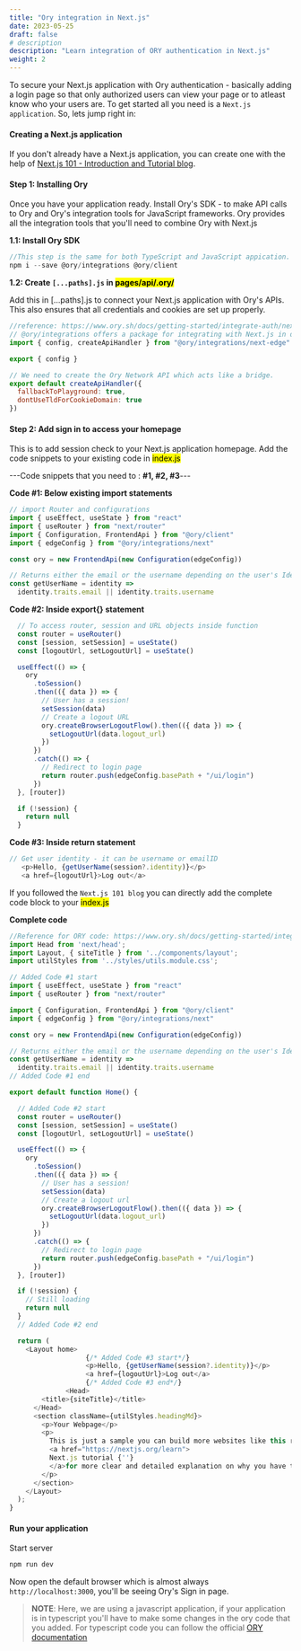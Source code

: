 ```yaml
---
title: "Ory integration in Next.js"
date: 2023-05-25
draft: false
# description
description: "Learn integration of ORY authentication in Next.js"
weight: 2
---
```


To secure your Next.js application with Ory authentication - basically adding a login page so that only authorized users can view your page or to atleast know who your users are. To get started all you need is a `Next.js application`. So, lets jump right in:


#### Creating a Next.js application 
If you don't already have a Next.js application, you can create one with the help of [Next.js 101 - Introduction and Tutorial blog](https://intelops.ai/blog/how-to-create-a-frontend-website-using-nextjs/).

#### Step 1: Installing Ory
Once you have your application ready. Install Ory's SDK - to make API calls to Ory and Ory's integration tools for JavaScript frameworks. Ory provides all the integration tools that you'll need to combine Ory with Next.js 

**1.1: Install Ory SDK**
```js
//This step is the same for both TypeScript and JavaScript appication.
npm i --save @ory/integrations @ory/client
```

**1.2: Create `[...paths].js` in <mark>pages/api/.ory/</mark>**

Add this in [...paths].js to connect your Next.js application with Ory's APIs. This also ensures that all credentials and cookies are set up properly.

```js
//reference: https://www.ory.sh/docs/getting-started/integrate-auth/nextjs
// @ory/integrations offers a package for integrating with Next.js in development which is not required in production.
import { config, createApiHandler } from "@ory/integrations/next-edge"

export { config }

// We need to create the Ory Network API which acts like a bridge.
export default createApiHandler({
  fallbackToPlayground: true,
  dontUseTldForCookieDomain: true
})
```
#### Step 2: Add sign in to access your homepage

This is to add session check to your Next.js application homepage. Add the code snippets to your existing code in <mark>index.js</mark>

---Code snippets that you need to : **#1, #2, #3**---

**Code #1: Below existing import statements**

```js 
// import Router and configurations
import { useEffect, useState } from "react"
import { useRouter } from "next/router"
import { Configuration, FrontendApi } from "@ory/client"
import { edgeConfig } from "@ory/integrations/next"

const ory = new FrontendApi(new Configuration(edgeConfig))

// Returns either the email or the username depending on the user's Identity Schema
const getUserName = identity =>
  identity.traits.email || identity.traits.username
```
**Code #2: Inside export{} statement**

```js
  // To access router, session and URL objects inside function
  const router = useRouter()
  const [session, setSession] = useState()
  const [logoutUrl, setLogoutUrl] = useState()

  useEffect(() => {
    ory
      .toSession()
      .then(({ data }) => {
        // User has a session!
        setSession(data)
        // Create a logout URL
        ory.createBrowserLogoutFlow().then(({ data }) => {
          setLogoutUrl(data.logout_url)
        })
      })
      .catch(() => {
        // Redirect to login page
        return router.push(edgeConfig.basePath + "/ui/login")
      })
  }, [router])

  if (!session) {
    return null
  }
```
**Code #3: Inside return statement**

```js
// Get user identity - it can be username or emailID
   <p>Hello, {getUserName(session?.identity)}</p>
   <a href={logoutUrl}>Log out</a>
```
 If you followed the `Next.js 101 blog` you can directly add the complete code block to your <mark>index.js</mark>

**Complete code**
```js
//Reference for ORY code: https://www.ory.sh/docs/getting-started/integrate-auth/nextjs
import Head from 'next/head';
import Layout, { siteTitle } from '../components/layout';
import utilStyles from '../styles/utils.module.css';

// Added Code #1 start
import { useEffect, useState } from "react"
import { useRouter } from "next/router"

import { Configuration, FrontendApi } from "@ory/client"
import { edgeConfig } from "@ory/integrations/next"

const ory = new FrontendApi(new Configuration(edgeConfig))

// Returns either the email or the username depending on the user's Identity Schema
const getUserName = identity =>
  identity.traits.email || identity.traits.username
// Added Code #1 end

export default function Home() {

  // Added Code #2 start
  const router = useRouter()
  const [session, setSession] = useState()
  const [logoutUrl, setLogoutUrl] = useState()

  useEffect(() => {
    ory
      .toSession()
      .then(({ data }) => {
        // User has a session!
        setSession(data)
        // Create a logout url
        ory.createBrowserLogoutFlow().then(({ data }) => {
          setLogoutUrl(data.logout_url)
        })
      })
      .catch(() => {
        // Redirect to login page
        return router.push(edgeConfig.basePath + "/ui/login")
      })
  }, [router])

  if (!session) {
    // Still loading
    return null
  }
  // Added Code #2 end

  return (
    <Layout home>
                   {/* Added Code #3 start*/}
                   <p>Hello, {getUserName(session?.identity)}</p>
                   <a href={logoutUrl}>Log out</a>
                   {/* Added Code #3 end*/}
              <Head>
        <title>{siteTitle}</title>
      </Head>
      <section className={utilStyles.headingMd}>
        <p>Your Webpage</p>
        <p>
          This is just a sample you can build more websites like this refer to {' '}
          <a href="https://nextjs.org/learn"> 
          Next.js tutorial {''}
          </a>for more clear and detailed explanation on why you have to add certain things.
        </p>
      </section>
    </Layout>
  );
}
```
 #### Run your application
 
 Start server

 ```bash
 npm run dev
 ```
Now open the default browser which is almost always `http://localhost:3000`, you'll be seeing Ory's Sign in page. 

> **NOTE**: Here, we are using a javascript application, if your application is in typescript you'll have to make some changes in the ory code that you added. For typescript code you can follow the official [ORY documentation](https://www.ory.sh/docs/getting-started/integrate-auth/nextjs)

